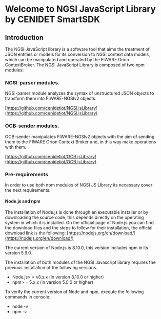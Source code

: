 # Welcome to NGSI JavaScript Library by CENIDET SmartSDK

## Introduction

The NGSI JavaScript library is a software tool that aims the treatment of JSON entities or models for its conversion to NGSI context data models, which can be manipulated and operated by the FIWARE Orion ContextBroker.
The NGSI JavaScript Library is composed of two npm modules:

### NGSI-parser modules.

NGSI-parser module analyzes the syntax of unstructured JSON objects to transform them into FIWARE-NGSIv2 objects.

[https://github.com/cenidetiot/NGSI.jsLibrary](https://github.com/cenidetiot/NGSI.jsLibrary)

### OCB-sender modules.
OCB-sender manipulates FIWARE-NGSIv2 objects with the aim of sending them to the FIWARE Orion Context Broker and, in this way make operations with them.

[https://github.com/cenidetiot/OCB.jsLibrary](https://github.com/cenidetiot/OCB.jsLibrary)

### Pre-requirements

In order to use both npm modules of NGSI JS LIbrary its necessary cover the next requirements.

#### Node.js and npm

The installation of Node.js is done through an executable installer or by downloading the source code, this depends directly on the operating system in which it is installed. On the official page of Node.js you can find the download files and the steps to follow for their installation, the official download link is the following:
[https://nodejs.org/en/download/](https://nodejs.org/en/download/)

The current version of Node.js is 8.10.0, this version includes npm in its version 5.6.0.

The installation of both modules of the NGSI Javascript library requires the previous installation of the following versions.

* Node.js> = v8.x.x (in version 8.10.0 or higher)
* npm> = 5.x.x (in version 5.0.0 or higher)

To verify the current version of Node and npm, execute the following commands in console:

* node -v
* npm -v
